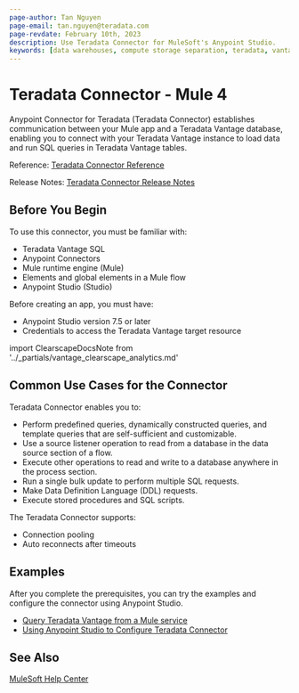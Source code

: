 ```yaml
---
page-author: Tan Nguyen
page-email: tan.nguyen@teradata.com
page-revdate: February 10th, 2023
description: Use Teradata Connector for MuleSoft's Anypoint Studio.
keywords: [data warehouses, compute storage separation, teradata, vantage, cloud data platform, object storage, business intelligence, enterprise analytics, mule, mulesoft, teradata connector, anypoint studio]
---
```


# Teradata Connector - Mule 4

Anypoint Connector for Teradata (Teradata Connector) establishes communication between your Mule app and a Teradata Vantage database, enabling you to connect with your Teradata Vantage instance to load data and run SQL queries in Teradata Vantage tables.

Reference: [Teradata Connector Reference](./reference.md)

Release Notes: [Teradata Connector Release Notes](./release-notes.md)

## Before You Begin

To use this connector, you must be familiar with:

* Teradata Vantage SQL
* Anypoint Connectors
* Mule runtime engine (Mule)
* Elements and global elements in a Mule flow
* Anypoint Studio (Studio)

Before creating an app, you must have:

* Anypoint Studio version 7.5 or later
* Credentials to access the Teradata Vantage target resource

import ClearscapeDocsNote from '../_partials/vantage_clearscape_analytics.md'

<ClearscapeDocsNote />

## Common Use Cases for the Connector

Teradata Connector enables you to:

* Perform predefined queries, dynamically constructed queries, and template queries that are self-sufficient and customizable.
* Use a source listener operation to read from a database in the data source section of a flow.
* Execute other operations to read and write to a database anywhere in the process section.
* Run a single bulk update to perform multiple SQL requests.
* Make Data Definition Language (DDL) requests.
* Execute stored procedures and SQL scripts.

The Teradata Connector supports:

* Connection pooling
* Auto reconnects after timeouts

## Examples

After you complete the prerequisites, you can try the examples and configure the connector using Anypoint Studio.

* [Query Teradata Vantage from a Mule service](https://quickstarts.teradata.com/mule.jdbc.example.html)
* [Using Anypoint Studio to Configure Teradata Connector](./examples-configuration.md)

## See Also
[MuleSoft Help Center](https://help.mulesoft.com)
